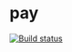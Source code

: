 # pay
[![Build status](https://ci.appveyor.com/api/projects/status/2sab83xhhivpa0qa?svg=true)](https://ci.appveyor.com/project/aodag85624/pay)
